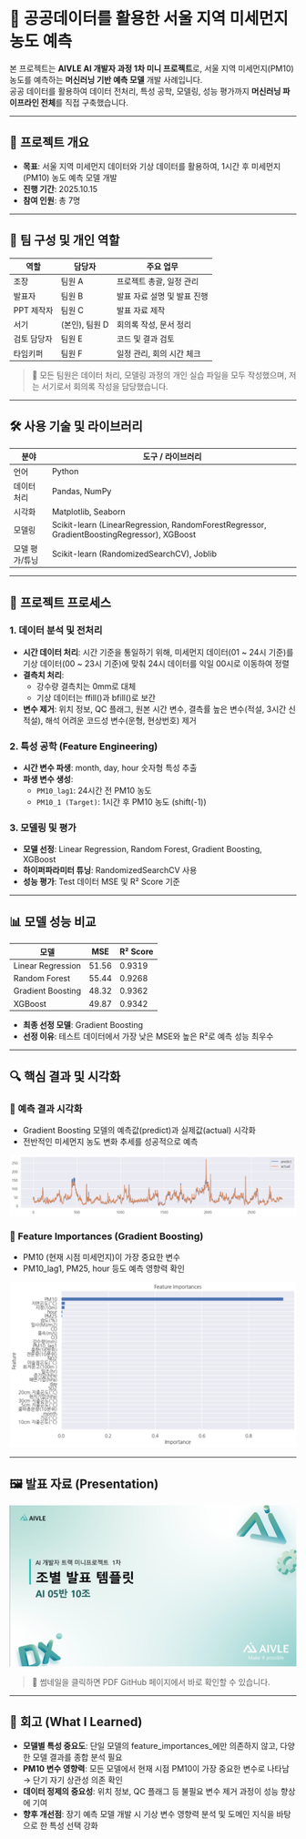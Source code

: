 # 💨 공공데이터를 활용한 서울 지역 미세먼지 농도 예측

본 프로젝트는 **AIVLE AI 개발자 과정 1차 미니 프로젝트**로, 서울 지역 미세먼지(PM10) 농도를 예측하는 **머신러닝 기반 예측 모델** 개발 사례입니다.  
공공 데이터를 활용하여 데이터 전처리, 특성 공학, 모델링, 성능 평가까지 **머신러닝 파이프라인 전체**를 직접 구축했습니다.

---

## 📌 프로젝트 개요

- **목표**: 서울 지역 미세먼지 데이터와 기상 데이터를 활용하여, 1시간 후 미세먼지(PM10) 농도 예측 모델 개발  
- **진행 기간**: 2025.10.15  
- **참여 인원**: 총 7명

---

## 👥 팀 구성 및 개인 역할

| 역할 | 담당자 | 주요 업무 |
|------|--------|-----------|
| 조장 | 팀원 A | 프로젝트 총괄, 일정 관리 |
| 발표자 | 팀원 B | 발표 자료 설명 및 발표 진행 |
| PPT 제작자 | 팀원 C | 발표 자료 제작 |
| 서기 | (본인), 팀원 D | 회의록 작성, 문서 정리 |
| 검토 담당자 | 팀원 E | 코드 및 결과 검토 |
| 타임키퍼 | 팀원 F | 일정 관리, 회의 시간 체크 |

> 🔹 모든 팀원은 데이터 처리, 모델링 과정의 개인 실습 파일을 모두 작성했으며, 저는 서기로서 회의록 작성을 담당했습니다.

---

## 🛠️ 사용 기술 및 라이브러리

| 분야 | 도구 / 라이브러리 |
|------|-----------------|
| 언어 | Python |
| 데이터 처리 | Pandas, NumPy |
| 시각화 | Matplotlib, Seaborn |
| 모델링 | Scikit-learn (LinearRegression, RandomForestRegressor, GradientBoostingRegressor), XGBoost |
| 모델 평가/튜닝 | Scikit-learn (RandomizedSearchCV), Joblib |

---

## 🧩 프로젝트 프로세스

### 1. 데이터 분석 및 전처리
- **시간 데이터 처리**: 시간 기준을 통일하기 위해, 미세먼지 데이터(01 ~ 24시 기준)를 기상 데이터(00 ~ 23시 기준)에 맞춰 24시 데이터를 익일 00시로 이동하여 정렬
- **결측치 처리**:  
  - 강수량 결측치는 0mm로 대체  
  - 기상 데이터는 ffill()과 bfill()로 보간  
- **변수 제거**: 위치 정보, QC 플래그, 원본 시간 변수, 결측률 높은 변수(적설, 3시간 신적설), 해석 어려운 코드성 변수(운형, 현상번호) 제거

### 2. 특성 공학 (Feature Engineering)
- **시간 변수 파생**: month, day, hour 숫자형 특성 추출  
- **파생 변수 생성**:  
  - `PM10_lag1`: 24시간 전 PM10 농도  
  - `PM10_1 (Target)`: 1시간 후 PM10 농도 (shift(-1))

### 3. 모델링 및 평가
- **모델 선정**: Linear Regression, Random Forest, Gradient Boosting, XGBoost  
- **하이퍼파라미터 튜닝**: RandomizedSearchCV 사용  
- **성능 평가**: Test 데이터 MSE 및 R² Score 기준

---

## 📊 모델 성능 비교

| 모델 | MSE | R² Score |
|------|-----|----------|
| Linear Regression | 51.56 | 0.9319 |
| Random Forest | 55.44 | 0.9268 |
| Gradient Boosting | 48.32 | 0.9362 |
| XGBoost | 49.87 | 0.9342 |

- **최종 선정 모델**: Gradient Boosting  
- **선정 이유**: 테스트 데이터에서 가장 낮은 MSE와 높은 R²로 예측 성능 최우수

---

## 🔍 핵심 결과 및 시각화

### 📌 예측 결과 시각화
- Gradient Boosting 모델의 예측값(predict)과 실제값(actual) 시각화  
- 전반적인 미세먼지 농도 변화 추세를 성공적으로 예측
  
![예측 결과 시각화](https://github.com/Kim-geun-woo/Air-Quality-Prediction-in-Seoul-Using-Public-Data/raw/main/images/GradientBoosting_visualization.png)

  
### 📌 Feature Importances (Gradient Boosting)
- PM10 (현재 시점 미세먼지)이 가장 중요한 변수  
- PM10_lag1, PM25, hour 등도 예측 영향력 확인
  
![Feature Importances](https://github.com/Kim-geun-woo/Air-Quality-Prediction-in-Seoul-Using-Public-Data/raw/main/images/GradientBoosting_feature_importances.png)

---

## 🖼️ 발표 자료 (Presentation)

[![발표자료 확인](https://github.com/Kim-geun-woo/Air-Quality-Prediction-in-Seoul-Using-Public-Data/raw/main/images/ppt_Air-Quality-Prediction-in-Seoul-Using-Public-Data.png)](https://github.com/Kim-geun-woo/Air-Quality-Prediction-in-Seoul-Using-Public-Data/blob/main/docs/Air-Quality-Prediction-in-Seoul-Using-Public-Data.pdf)

> 📌 썸네일을 클릭하면 PDF GitHub 페이지에서 바로 확인할 수 있습니다.

---

## 🤔 회고 (What I Learned)

- **모델별 특성 중요도**: 단일 모델의 feature_importances_에만 의존하지 않고, 다양한 모델 결과를 종합 분석 필요  
- **PM10 변수 영향력**: 모든 모델에서 현재 시점 PM10이 가장 중요한 변수로 나타남 → 단기 자기 상관성 의존 확인  
- **데이터 정제의 중요성**: 위치 정보, QC 플래그 등 불필요 변수 제거 과정이 성능 향상에 기여  
- **향후 개선점**: 장기 예측 모델 개발 시 기상 변수 영향력 분석 및 도메인 지식을 바탕으로 한 특성 선택 강화



